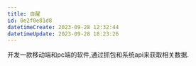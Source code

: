 ```yaml
---
title: 自醒
id: 0e2f0e81d8
datetimeCreate: 2023-09-28 12:32:44
datetimeUpdate: 2023-09-28 18:23:26
---
```

开发一款移动端和pc端的软件,通过抓包和系统api来获取相关数据.